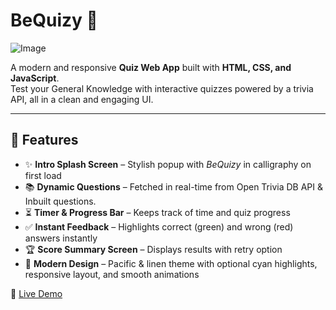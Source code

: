 # BeQuizy 🧠

![Image](https://github.com/user-attachments/assets/cefe5b20-c001-4cc7-bf69-3a3a373683b5)

A modern and responsive **Quiz Web App** built with **HTML, CSS, and JavaScript**.  
Test your General Knowledge with interactive quizzes powered by a trivia API, all in a clean and engaging UI.  

---

## 🚀 Features
- ✨ **Intro Splash Screen** – Stylish popup with *BeQuizy* in calligraphy on first load  
- 📚 **Dynamic Questions** – Fetched in real-time from Open Trivia DB API & Inbuilt questions.
- ⏳ **Timer & Progress Bar** – Keeps track of time and quiz progress  
- ✅ **Instant Feedback** – Highlights correct (green) and wrong (red) answers instantly  
- 🏆 **Score Summary Screen** – Displays results with retry option  
- 🎨 **Modern Design** – Pacific & linen theme with optional cyan highlights, responsive layout, and smooth animations  

🔗 [Live Demo](https://mdzafar99.github.io/BeQuizy/)
